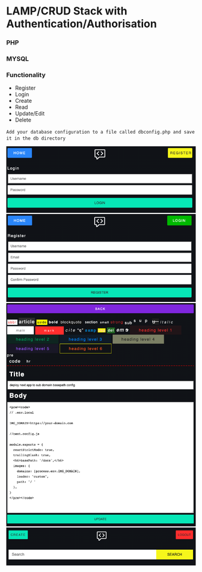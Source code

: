 # LAMP/CRUD Stack with Authentication/Authorisation

### PHP
### MYSQL

### Functionality

- Register
- Login
- Create
- Read
- Update/Edit
- Delete

`Add your database configuration to a file called dbconfig.php and save it in the db directory`

![Preview](https://github.com/matthew-via-music/codesearch/raw/main/preview/login.png)
![Preview](https://github.com/matthew-via-music/codesearch/raw/main/preview/register.png)
![Preview](https://github.com/matthew-via-music/codesearch/raw/main/preview/edit.png)
![Preview](https://github.com/matthew-via-music/codesearch/raw/main/preview/search.png)